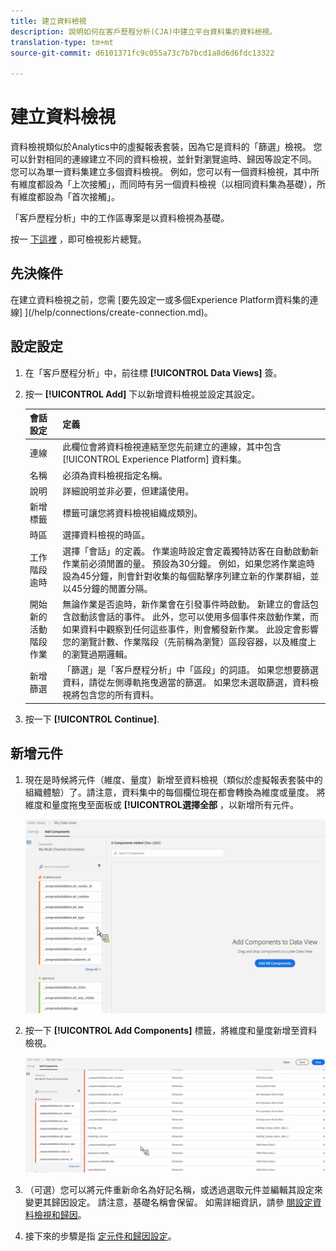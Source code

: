 ```yaml
---
title: 建立資料檢視
description: 說明如何在客戶歷程分析(CJA)中建立平台資料集的資料檢視。
translation-type: tm+mt
source-git-commit: d6101371fc9c055a73c7b7bcd1a8d6d6fdc13322

---
```



# 建立資料檢視

資料檢視類似於Analytics中的虛擬報表套裝，因為它是資料的「篩選」檢視。 您可以針對相同的連線建立不同的資料檢視，並針對瀏覽逾時、歸因等設定不同。 您可以為單一資料集建立多個資料檢視。 例如，您可以有一個資料檢視，其中所有維度都設為「上次接觸」，而同時有另一個資料檢視（以相同資料集為基礎），所有維度都設為「首次接觸」。

「客戶歷程分析」中的工作區專案是以資料檢視為基礎。

按一 [下這裡](https://docs.adobe.com/content/help/en/platform-learn/tutorials/cja/basic-configuration-for-data-views.html) ，即可檢視影片總覽。

## 先決條件

在建立資料檢視之前，您需 [要先設定一或多個Experience Platform資料集的連線] ](/help/connections/create-connection.md)。

## 設定設定

1. 在「客戶歷程分析」中，前往標 **[!UICONTROL Data Views]** 簽。

1. 按一 **[!UICONTROL Add]** 下以新增資料檢視並設定其設定。

   | 會話設定 | 定義 |
   |---|---|
   | 連線 | 此欄位會將資料檢視連結至您先前建立的連線，其中包含 [!UICONTROL Experience Platform] 資料集。 |
   | 名稱 | 必須為資料檢視指定名稱。 |
   | 說明 | 詳細說明並非必要，但建議使用。 |
   | 新增標籤 | 標籤可讓您將資料檢視組織成類別。 |
   | 時區 | 選擇資料檢視的時區。 |
   | 工作階段逾時 | 選擇「會話」的定義。 作業逾時設定會定義獨特訪客在自動啟動新作業前必須閒置的量。 預設為30分鐘。 例如，如果您將作業逾時設為45分鐘，則會針對收集的每個點擊序列建立新的作業群組，並以45分鐘的閒置分隔。 <!--This setting impacts not only your visit counts, but also how visit segment containers are evaluated, and the visit expiration logic for any eVars expiring on visit. Decreasing the session timeout will likely increase the total number of visits in your reporting, while increasing the visit timeout will likely decrease the total number of visits in your reporting. This needs to be reviewed.--> |
   | 開始新的活動階段作業 | 無論作業是否逾時，新作業會在引發事件時啟動。 新建立的會話包含啟動該會話的事件。 此外，您可以使用多個事件來啟動作業，而如果資料中觀察到任何這些事件，則會觸發新作業。 此設定會影響您的瀏覽計數、作業階段（先前稱為瀏覽）區段容器，以及維度上的瀏覽過期邏輯。 |
   | 新增篩選 | 「篩選」是「客戶歷程分析」中「區段」的詞語。 如果您想要篩選資料，請從左側導軌拖曳適當的篩選。 如果您未選取篩選，資料檢視將包含您的所有資料。 |

1. 按一下 **[!UICONTROL Continue]**.

## 新增元件

1. 現在是時候將元件（維度、量度）新增至資料檢視（類似於虛擬報表套裝中的組織體驗）了。請注意，資料集中的每個欄位現在都會轉換為維度或量度。 將維度和量度拖曳至面板或 **[!UICONTROL選擇全部** ，以新增所有元件。

   ![](assets/add-all-components.png)

1. 按一下 **[!UICONTROL Add Components]** 標籤，將維度和量度新增至資料檢視。

   ![](assets/add-all-components2.png)

1. （可選）您可以將元件重新命名為好記名稱，或透過選取元件並編輯其設定來變更其歸因設定。 請注意，基礎名稱會保留。 如需詳細資訊，請參 [閱設定資料檢視和歸因](/help/data-views/configure-dataviews.md)。

1. 接下來的步驟是指 [定元件和歸因設定](/help/data-views/configure-dataviews.md)。